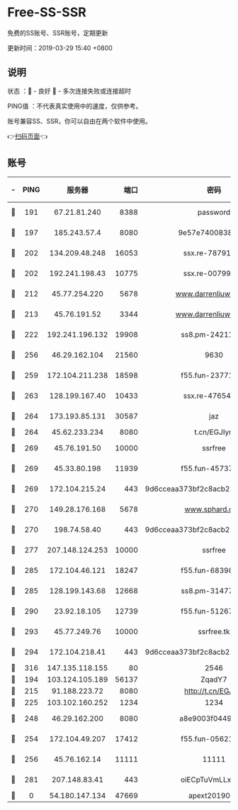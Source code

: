 # Free-SS-SSR

免费的SS账号、SSR账号，定期更新

更新时间：2019-03-29 15:40 +0800

## 说明

状态     ：🙂 - 良好 🙁 - 多次连接失败或连接超时

PING值   ：不代表真实使用中的速度，仅供参考。

账号兼容SS、SSR，你可以自由在两个软件中使用。

👉[扫码页面](https://liesauer.github.io/Free-SS-SSR/)👈

## 账号

|-|PING|服务器|端口|密码|加密方式|区域|
|:----:|:----:|:-----:|-----:|:----:|:----:|:----:|
|🙂|191|67.21.81.240|8388|password|aes-256-cfb|US|
|🙂|197|185.243.57.4|8080|9e57e7400838a01e|chacha20-ietf|US|
|🙂|202|134.209.48.248|16053|ssx.re-78791809|aes-256-cfb|US|
|🙂|202|192.241.198.43|10775|ssx.re-00799891|aes-256-cfb|US|
|🙂|212|45.77.254.220|5678|www.darrenliuwei.com|aes-256-cfb|SG|
|🙂|213|45.76.191.52|3344|www.darrenliuwei.com|aes-256-cfb|JP|
|🙂|222|192.241.196.132|19908|ss8.pm-24211927|aes-256-cfb|US|
|🙂|256|46.29.162.104|21560|9630|aes-128-ctr|RU|
|🙂|259|172.104.211.238|18598|f55.fun-23771534|aes-256-cfb|US|
|🙂|263|128.199.167.40|10433|ssx.re-47654308|aes-256-cfb|SG|
|🙂|264|173.193.85.131|30587|jaz|aes-256-cfb|US|
|🙂|264|45.62.233.234|8080|t.cn/EGJIyrl|rc4-md5|CA|
|🙂|269|45.76.191.50|10000|ssrfree|aes-256-cfb|SG|
|🙂|269|45.33.80.198|11939|f55.fun-45737908|aes-256-cfb|US|
|🙂|269|172.104.215.24|443|9d6cceaa373bf2c8acb22e60b6a58be6|aes-256-cfb|US|
|🙂|270|149.28.176.168|5678|www.sphard.com|aes-256-cfb|AU|
|🙂|270|198.74.58.40|443|9d6cceaa373bf2c8acb22e60b6a58be6|aes-256-cfb|US|
|🙂|277|207.148.124.253|10000|ssrfree|aes-256-cfb|SG|
|🙂|285|172.104.46.121|18247|f55.fun-68398451|aes-256-cfb|SG|
|🙂|285|128.199.143.68|12668|ss8.pm-31477176|aes-256-cfb|SG|
|🙂|290|23.92.18.105|12739|f55.fun-51267989|aes-256-cfb|US|
|🙂|293|45.77.249.76|10000|ssrfree.tk|aes-256-cfb|SG|
|🙂|294|172.104.218.41|443|9d6cceaa373bf2c8acb22e60b6a58be6|aes-256-cfb|US|
|🙂|316|147.135.118.155|80|2546|chacha20|US|
|🙂|194|103.124.105.189|56137|ZqadY7|chacha20|US|
|🙂|215|91.188.223.72|8080|http://t.cn/EGJIyrl|rc4-md5|RU|
|🙂|225|103.102.160.252|1234|1234|rc4-md5|JP|
|🙂|248|46.29.162.200|8080|a8e9003f0449cea5|chacha20-ietf|RU|
|🙂|254|172.104.49.207|17412|f55.fun-05621205|aes-256-cfb|SG|
|🙂|256|45.76.162.14|11111|11111|aes-256-cfb|SG|
|🙂|281|207.148.83.41|443|oiECpTuVmLLxk4Ts|aes-256-cfb|AU|
|🙁|0|54.180.147.134|47669|apext2019001|chacha20|KR|
